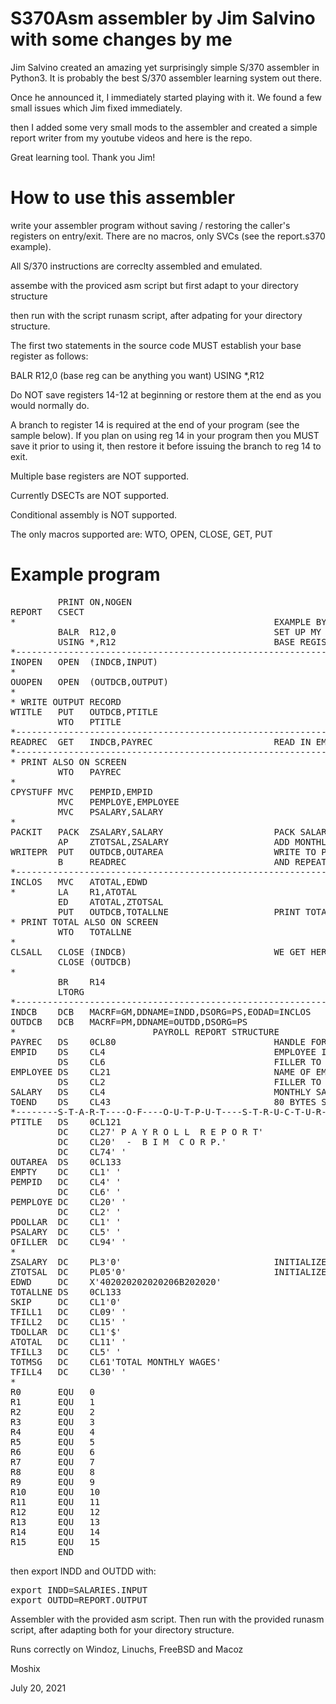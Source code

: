 S370Asm assembler by Jim Salvino with some changes by me
=======================================================

Jim Salvino created an amazing yet surprisingly simple S/370 assembler in Python3. It is probably the best S/370 assembler learning system out there. 

Once he announced it, I immediately started playing with it. We found a few small issues which Jim fixed immediately. 

then I added some very small mods to the assembler and created a simple report writer from my youtube videos and here is the repo. 

Great learning tool. Thank you Jim!


How to use this assembler
========================

write your assembler program without saving / restoring the caller's registers on entry/exit. There are no macros, only SVCs (see 
the report.s370 example). 

All S/370 instructions are correclty assembled and emulated. 

assembe with the proviced asm script but first adapt to your directory structure

then run with the script runasm script, after adpating for your directory structure. 

 The first two statements in the source code MUST 
 establish your base register as follows:

 BALR  R12,0    (base reg can be anything you want) 
 USING *,R12

 Do NOT save registers 14-12 at beginning
 or restore them at the end as you would normally do.

 A branch to register 14 is required at the end
 of your program (see the sample below). If you 
 plan on using reg 14 in your program then you MUST
 save it prior to using it, then restore it before
 issuing the branch to reg 14 to exit.

 Multiple base registers are NOT supported.

 Currently DSECTs are NOT supported.

 Conditional assembly is NOT supported.

 The only macros supported are: WTO, OPEN, CLOSE, GET, PUT
 
 
 

Example program
==============
<pre>
         PRINT ON,NOGEN
REPORT   CSECT
*                                                 EXAMPLE BY MOSHIX
         BALR  R12,0                              SET UP MY                       
         USING *,R12                              BASE REGISTER         
*---------------------------------------------------------------------*
INOPEN   OPEN  (INDCB,INPUT)
*
OUOPEN   OPEN  (OUTDCB,OUTPUT)
*
* WRITE OUTPUT RECORD
WTITLE   PUT   OUTDCB,PTITLE
         WTO   PTITLE
*---------------------------------------------------------------------*
READREC  GET   INDCB,PAYREC                       READ IN EMPLOYEE REC
*---------------------------------------------------------------------*
* PRINT ALSO ON SCREEN 
         WTO   PAYREC
* 
CPYSTUFF MVC   PEMPID,EMPID                                            
         MVC   PEMPLOYE,EMPLOYEE                                       
         MVC   PSALARY,SALARY                                          
*                                                                      
PACKIT   PACK  ZSALARY,SALARY                     PACK SALARY                     
         AP    ZTOTSAL,ZSALARY                    ADD MONTHLY WAGE TO
WRITEPR  PUT   OUTDCB,OUTAREA                     WRITE TO PRINTER
         B     READREC                            AND REPEAT TILL FILE
*---------------------------------------------------------------------*
INCLOS   MVC   ATOTAL,EDWD                                              
*        LA    R1,ATOTAL                                                
         ED    ATOTAL,ZTOTSAL                                           
         PUT   OUTDCB,TOTALLNE                    PRINT TOTAL LINE
* PRINT TOTAL ALSO ON SCREEN
         WTO   TOTALLNE
*
CLSALL   CLOSE (INDCB)                            WE GET HERE FROM EODAD
         CLOSE (OUTDCB)
*
         BR    R14
         LTORG                                                         
*---------------------------------------------------------------------*
INDCB    DCB   MACRF=GM,DDNAME=INDD,DSORG=PS,EODAD=INCLOS                
OUTDCB   DCB   MACRF=PM,DDNAME=OUTDD,DSORG=PS                            
*                          PAYROLL REPORT STRUCTURE                    
PAYREC   DS    0CL80                              HANDLE FOR THE STRU
EMPID    DS    CL4                                EMPLOYEE ID                                 
         DS    CL6                                FILLER TO POSITION10                       
EMPLOYEE DS    CL21                               NAME OF EMPLOYEE                            
         DS    CL2                                FILLER TO POSITION34                       
SALARY   DS    CL4                                MONTHLY SALARY                              
TOEND    DS    CL43                               80 BYTES SO FAR                             
*--------S-T-A-R-T----O-F----O-U-T-P-U-T----S-T-R-U-C-T-U-R-E---------*
PTITLE   DS    0CL121 
         DC    CL27' P A Y R O L L  R E P O R T'
         DC    CL20'  -  B I M  C O R P.'
         DC    CL74' '
OUTAREA  DS    0CL133
EMPTY    DC    CL1' '                                                  
PEMPID   DC    CL4' '                                                  
         DC    CL6' '                                                  
PEMPLOYE DC    CL20' '                                                 
         DC    CL2' '                                                  
PDOLLAR  DC    CL1' '                                                  
PSALARY  DC    CL5' '                                                  
OFILLER  DC    CL94' '                                                 
*                                                                      
ZSALARY  DC    PL3'0'                             INITIALIZE SLARY PAC
ZTOTSAL  DC    PL05'0'                            INITIALIZE TOTAL WA
EDWD     DC    X'402020202020206B202020'
TOTALLNE DS    0CL133                                                  
SKIP     DC    CL1'0'                                                  
TFILL1   DC    CL09' '                                                 
TFILL2   DC    CL15' '                                                 
TDOLLAR  DC    CL1'$'                                                  
ATOTAL   DC    CL11' '                                                 
TFILL3   DC    CL5' '                                                 
TOTMSG   DC    CL61'TOTAL MONTHLY WAGES'                               
TFILL4   DC    CL30' '  
*
R0       EQU   0                                                       
R1       EQU   1                                                       
R2       EQU   2                                                       
R3       EQU   3                                                       
R4       EQU   4                                                       
R5       EQU   5                                                       
R6       EQU   6                                                       
R7       EQU   7                                                       
R8       EQU   8                                                       
R9       EQU   9                                                       
R10      EQU   10                                                      
R11      EQU   11                                                      
R12      EQU   12                                                      
R13      EQU   13                                                      
R14      EQU   14                                                      
R15      EQU   15                                                      
         END                                                           
</pre>

then export INDD and OUTDD with:
<pre>
export INDD=SALARIES.INPUT
export OUTDD=REPORT.OUTPUT 
</pre>


Assembler with the provided asm script. Then run with the provided runasm script, after adapting both for your directory structure. 

Runs correctly on Windoz, Linuchs, FreeBSD and Macoz
<p><p>
Moshix

July 20, 2021

